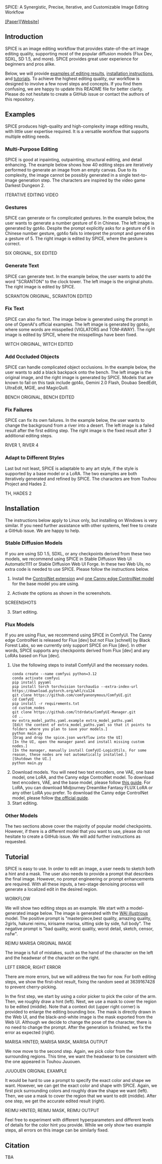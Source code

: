 SPICE: A Synergistic, Precise, Iterative, and Customizable Image Editing Workflow

[[Paper]](www.google.com)[[Website]](www.google.com)

## Introduction

SPICE is an image editing workflow that provides state-of-the-art image editing quality, supporting most of the popular diffusion models (Flux Dev, SDXL, SD 1.5, and more). SPICE provides great user experience for beginners and pros alike. 

Below, we will provide [examples of editing results](#examples), [installation instructions](#installation), and [tutorials](#tutorial). To achieve the highest editing quality, our workflow is designed to involve a few novel steps and concepts. If you find them confusing, we are happy to update this README file for better clarity. Please do not hesitate to create a GitHub issue or contact the authors of this repository. 

## Examples

SPICE produces high-quality and high-complexity image editing results, with little user expertise required. It is a versatile workflow that supports multiple editing needs.

### Multi-Purpose Editing

SPICE is good at inpainting, outpainting, structural editing, and detail enhancing. The example below shows how 40 editing steps are iteratively performed to generate an image from an empty canvas. Due to its complexity, the image cannot be possibly generated in a single text-to-image generation step. The characters are inspired by the video game Darkest Dungeon 2.

ITERATIVE EDITING VIDEO

### Gestures

SPICE can generate or fix complicated gestures. In the example below, the user wants to generate a number gesture of 6 in Chinese. The left image is generated by gpt4o. Despite the prompt explicitly asks for a gesture of 6 in Chinese number gesture, gpt4o fails to interpret the prompt and generates a gesture of 5. The right image is edited by SPICE, where the gesture is correct.

SIX ORIGNAL, SIX EDITED

### Generate Text

SPICE can generate text. In the example below, the user wants to add the word "SCRANTON" to the clock tower. The left image is the original photo. The right image is edited by SPICE. 

SCRANTON ORIGINAL, SCRANTON EDITED

### Fix Text

SPICE can also fix text. The image below is generated using the prompt in one of OpenAI's official examples. The left image is generated by gpt4o, where some words are misspelled (VIGLATORS and TOM-AWAY). The right image is edited by SPICE, where the misspellings have been fixed. 

WITCH ORIGINAL, WITCH EDITED

### Add Occluded Objects

SPICE can handle complicated object occlusions. In the example below, the user wants to add a black backpack onto the bench. The left image is the original image, and the right image is generated by SPICE. Models that are known to fail on this task include gpt4o, Gemini 2.0 Flash, Doubao SeedEdit, UltraEdit, MGIE, and MagicQuill.

BENCH ORIGINAL, BENCH EDITED

### Fix Failures

SPICE can fix its own failures. In the example below, the user wants to change the background from a river into a desert. The left image is a failed result after the first editing step. The right image is the fixed result after 3 additional editing steps.

RIVER 1, RIVER 4

### Adapt to Different Styles

Last but not least, SPICE is adaptable to any art style, if the style is supported by a base model or a LoRA. The two examples are both iteratively generated and refined by SPICE. The characters are from Touhou Project and Hades 2.

TH, HADES 2

## Installation

The instructions below apply to Linux only, but installing on Windows is very similar. If you need further assistance with other systems, feel free to create a GitHub issue. We are happy to help.

### Stable Diffusion Models

If you are using SD 1.5, SDXL, or any checkpoints derived from these two models, we recommend using SPICE in Stable Diffusion Web UI Automatic1111 or Stable Diffusion Web UI Forge. In these two Web UIs, no extra code is needed to use SPICE. Please follow the instructions below.

1. Install the [ControlNet extension](https://github.com/Mikubill/sd-webui-controlnet) and [one Canny edge ControlNet model](https://github.com/Mikubill/sd-webui-controlnet/wiki/Model-download) for the base model you are using. 

2. Activate the options as shown in the screenshots.

SCREENSHOTS

3. Start editing.

### Flux Models

If you are using Flux, we recommend using SPICE in ComfyUI. The Canny edge ControlNet is released for Flux [dev] but not Flux [schnell] by Black Forest Labs, so we currently only support SPICE on Flux [dev]. In other words, SPICE supports any checkpoints derived from Flux [dev] and any LoRAs based on Flux [dev].

1. Use the following steps to install ComfyUI and the necessary nodes.
    ```
    conda create --name comfyui python=3.12
    conda activate comfyui
    pip install pyyaml
    pip install torch torchvision torchaudio --extra-index-url https://download.pytorch.org/whl/cu124
    git clone https://github.com/comfyanonymous/ComfyUI.git
    cd ComfyUI
    pip install -r requirements.txt
    cd custom_nodes
    git clone https://github.com/ltdrdata/ComfyUI-Manager.git
    cd ..
    mv extra_model_paths.yaml.example extra_model_paths.yaml
    [Edit the content of extra_model_paths.yaml so that it points to folders where you plan to save your models.]
    python main.py
    [Drag and drop the spice.json workflow into the UI]
    [In the UI, open the manager panel and install missing custom nodes.]
    [In the manager, manually install ComfyUI-LogicUtils. For some reason, these nodes are not automatically installed.]
    [Shutdown the UI.]
    python main.py
    ```
2. Download models. You will need two text encoders, one VAE, one base model, one LoRA, and the Canny edge ControlNet model. To download text encoders, VAE, and the base model, please follow [this guide](https://stable-diffusion-art.com/flux-comfyui/#Flux_regular_full_model). For LoRA, you can download Midjourney Dreamlike Fantasy FLUX LoRA or any other LoRA you prefer. To download the Canny edge ControlNet model, please follow [the official guide](https://blackforestlabs.ai/flux-1-tools/).
3. Start editing.

### Other Models

The two sections above cover the majority of popular model checkpoints. However, if there is a different model that you want to use, please do not hesitate to create a GitHub issue. We will add further instructions as requested.

## Tutorial

SPICE is easy to use. In order to edit an image, a user needs to sketch both a hint and a mask. The user also needs to provide a prompt that describes the final image. However, no prompt engineering or prompt enhancements are required. With all these inputs, a two-stage denoising process will generate a localized edit in the desired region.

WORKFLOW

We will show two editing steps as an example. We start with a model-generated image below. The image is generated with the [WAI illustrious](https://civitai.com/models/827184/wai-nsfw-illustrious-sdxl) model. The positive prompt is "masterpiece,best quality, amazing quality, 2girls, hakurei reimu, kirisame marisa, sitting side by side, full body". The negative prompt is "bad quality, worst quality, worst detail, sketch, censor, nsfw".

REIMU MARISA ORIGINAL IMAGE

The image is full of mistakes, such as the hand of the character on the left and the headwear of the character on the right.

LEFT ERROR, RIGHT ERROR

There are more errors, but we will address the two for now. For both editing steps, we show the first-shot result, fixing the random seed at 3639167428 to prevent cherry-picking. 

In the first step, we start by using a color picker to pick the color of the arm. Then, we roughly draw a hint (left). Next, we use a mask to cover the region to be edited (middle). Note that a context dot (upper right corner) is provided to enlarge the editing bounding box. The mask is directly drawn in the Web UI, and the black-and-white image is the mask exported from the Web UI. Although we decide to change the pose of the character, there is no need to change the prompt. After the generation is finished, we fix the error as expected (right). 

MARISA HINTED, MARISA MASK, MARISA OUTPUT

We now move to the second step. Again, we pick color from the surrounding regions. This time, we want the headwear to be consistent with the one appeared in Touhou Juuouen. 

JUUOUEN ORIGNAL EXAMPLE

It would be hard to use a prompt to specify the exact color and shape we want. However, we can get the exact color and shape with SPICE. Again, we first pick surrounding colors and roughly draw the shape we want (left). Then, we use a mask to cover the region that we want to edit (middle). After one step, we get the accurate edited result (right).

REIMU HINTED, REIMU MASK, REIMU OUTPUT

Feel free to experiment with different hyperparameters and different levels of details for the color hint you provide. While we only show two example steps, all errors on this image can be similarly fixed. 

## Citation

TBA
